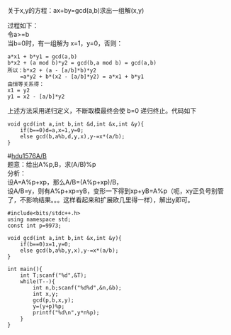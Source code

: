 关于x,y的方程：ax+by=gcd(a,b)求出一组解(x,y)  

过程如下：  
令a>=b  
当b=0时，有一组解为 x=1，y=0，否则：
```
a*x1 + b*y1 = gcd(a,b)
b*x2 + (a mod b)*y2 = gcd(b,a mod b) = gcd(a,b)
所以：b*x2 + (a - [a/b]*b)*y2
	=a*y2 + b*(x2 - [a/b]*y2) = a*x1 + b*y1
由恒等关系得：
x1 = y2
y1 = x2 - [a/b]*y2
```
上述方法采用递归定义，不断取模最终会使 b=0 递归终止。代码如下
```
void gcd(int a,int b,int &d,int &x,int &y){
    if(b==0)d=a,x=1,y=0;
    else gcd(b,a%b,d,y,x),y-=x*(a/b);
}
```
#[hdu1576A/B](http://acm.hdu.edu.cn/showproblem.php?pid=1576)  
题意：给出A%p,B，求(A/B)%p  
分析：  
设A=A%p+xp，那么A/B=(A%p+xp)/B，  
设A/B=y，则有A%p+xp=yB，变形一下得到xp+yB=A%p（呃，xy正负号别管了，不影响结果。。。这样看起来和扩展欧几里得一样），解出y即可。  
```
#include<bits/stdc++.h>
using namespace std;
const int p=9973;

void gcd(int a,int b,int &x,int &y){
    if(b==0)x=1,y=0;
    else gcd(b,a%b,y,x),y-=x*(a/b);
}

int main(){
    int T;scanf("%d",&T);
    while(T--){
        int n,b;scanf("%d%d",&n,&b);
        int x,y;
        gcd(p,b,x,y);
        y=(y+p)%p;
        printf("%d\n",y*n%p);
    }
}
```
